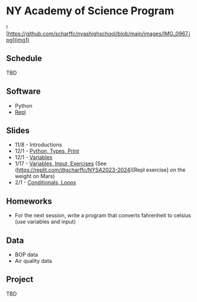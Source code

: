 # NY Academy of Science Program

![https://github.com/scharffc/nyashighschool/blob/main/images/IMG_0967.jpg](img1)

## Schedule

TBD

## Software

* Python
* [Repl](https://replit.com)
  
## Slides

* 11/8 - Introductions
* 12/1 - [Python, Types, Print](https://docs.google.com/presentation/d/1k2Vk7Sb8bYdjP1gap9c1Tf48Aor62THyUWTjsyy0XYI/edit?usp=sharing)
* 12/1 - [Variables](https://docs.google.com/presentation/d/1AAKbWngXurrr58f3IX7uiYWzBkCiVIGH8jEy7p4oOWc/edit)
* 1/17 - [Variables, Input, Exercises](https://docs.google.com/presentation/d/1AAKbWngXurrr58f3IX7uiYWzBkCiVIGH8jEy7p4oOWc/edit) (See (https://replit.com/@scharffc/NYSA2023-2024)[Repl exercise] on the weight on Mars) 
* 2/1 - [Conditionals, Loops](https://docs.google.com/presentation/d/1eeIE1Mq6dLNPA7bpe2dlwoxh7H918p_AuyW5MBc3_KQ/edit)

## Homeworks

* For the next session, write a program that converts fahrenheit to celsius (use variables and input)

## Data

* BOP data
* Air quality data

## Project

TBD
